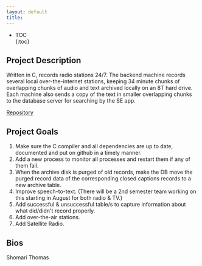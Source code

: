 ```yaml
---
layout: default
title: 
---  
```



* TOC  
{:toc}  

## Project Description

Written in C, records radio stations 24/7. The backend machine records several local over-the-internet stations, keeping 34 minute chunks of overlapping chunks of audio and text archived locally on an 8T hard drive. Each machine also sends a copy of the text in smaller overlapping chunks to the database server for searching by the SE app.


[Repository](https://github.com/MrElectrify/cs495-website)

## Project Goals

1.	Make sure the C compiler and all dependencies are up to date, documented and put on github in a timely manner.
2.	Add a new process to monitor all processes and restart them if any of them fail.
3.	When the archive disk is purged of old records, make the DB move the purged record data of the corresponding closed captions records to a new archive table.
4.	Improve speech-to-text. (There will be a 2nd semester team working on this starting in August for both radio & TV.)
5.	Add successful & unsuccessful table/s to capture information about what did/didn't record properly.
6.	Add over-the-air stations.
7.	Add Satellite Radio.

## Bios
Shomari Thomas
